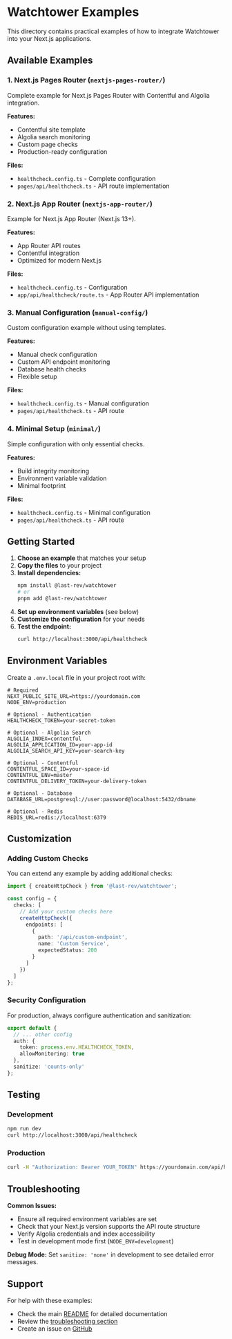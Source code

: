 # Watchtower Examples

This directory contains practical examples of how to integrate Watchtower into your Next.js applications.

## Available Examples

### 1. Next.js Pages Router (`nextjs-pages-router/`)
Complete example for Next.js Pages Router with Contentful and Algolia integration.

**Features:**
- Contentful site template
- Algolia search monitoring
- Custom page checks
- Production-ready configuration

**Files:**
- `healthcheck.config.ts` - Complete configuration
- `pages/api/healthcheck.ts` - API route implementation

### 2. Next.js App Router (`nextjs-app-router/`)
Example for Next.js App Router (Next.js 13+).

**Features:**
- App Router API routes
- Contentful integration
- Optimized for modern Next.js

**Files:**
- `healthcheck.config.ts` - Configuration
- `app/api/healthcheck/route.ts` - App Router API implementation

### 3. Manual Configuration (`manual-config/`)
Custom configuration example without using templates.

**Features:**
- Manual check configuration
- Custom API endpoint monitoring
- Database health checks
- Flexible setup

**Files:**
- `healthcheck.config.ts` - Manual configuration
- `pages/api/healthcheck.ts` - API route

### 4. Minimal Setup (`minimal/`)
Simple configuration with only essential checks.

**Features:**
- Build integrity monitoring
- Environment variable validation
- Minimal footprint

**Files:**
- `healthcheck.config.ts` - Minimal configuration
- `pages/api/healthcheck.ts` - API route

## Getting Started

1. **Choose an example** that matches your setup
2. **Copy the files** to your project
3. **Install dependencies:**
   ```bash
   npm install @last-rev/watchtower
   # or
   pnpm add @last-rev/watchtower
   ```
4. **Set up environment variables** (see below)
5. **Customize the configuration** for your needs
6. **Test the endpoint:**
   ```bash
   curl http://localhost:3000/api/healthcheck
   ```

## Environment Variables

Create a `.env.local` file in your project root with:

```env
# Required
NEXT_PUBLIC_SITE_URL=https://yourdomain.com
NODE_ENV=production

# Optional - Authentication
HEALTHCHECK_TOKEN=your-secret-token

# Optional - Algolia Search
ALGOLIA_INDEX=contentful
ALGOLIA_APPLICATION_ID=your-app-id
ALGOLIA_SEARCH_API_KEY=your-search-key

# Optional - Contentful
CONTENTFUL_SPACE_ID=your-space-id
CONTENTFUL_ENV=master
CONTENTFUL_DELIVERY_TOKEN=your-delivery-token

# Optional - Database
DATABASE_URL=postgresql://user:password@localhost:5432/dbname

# Optional - Redis
REDIS_URL=redis://localhost:6379
```

## Customization

### Adding Custom Checks
You can extend any example by adding additional checks:

```typescript
import { createHttpCheck } from '@last-rev/watchtower';

const config = {
  checks: [
    // Add your custom checks here
    createHttpCheck({
      endpoints: [
        {
          path: '/api/custom-endpoint',
          name: 'Custom Service',
          expectedStatus: 200
        }
      ]
    })
  ]
};
```

### Security Configuration
For production, always configure authentication and sanitization:

```typescript
export default {
  // ... other config
  auth: {
    token: process.env.HEALTHCHECK_TOKEN,
    allowMonitoring: true
  },
  sanitize: 'counts-only'
};
```

## Testing

### Development
```bash
npm run dev
curl http://localhost:3000/api/healthcheck
```

### Production
```bash
curl -H "Authorization: Bearer YOUR_TOKEN" https://yourdomain.com/api/healthcheck
```

## Troubleshooting

**Common Issues:**
- Ensure all required environment variables are set
- Check that your Next.js version supports the API route structure
- Verify Algolia credentials and index accessibility
- Test in development mode first (`NODE_ENV=development`)

**Debug Mode:**
Set `sanitize: 'none'` in development to see detailed error messages.

## Support

For help with these examples:
- Check the main [README](../../README.md) for detailed documentation
- Review the [troubleshooting section](../../README.md#troubleshooting)
- Create an issue on [GitHub](https://github.com/last-rev-llc/watchtower/issues)
